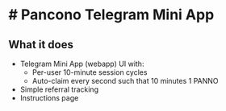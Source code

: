 # # Pancono Telegram Mini App

## What it does
- Telegram Mini App (webapp) UI with:
  - Per-user 10-minute session cycles
  - Auto-claim every second such that 10 minutes 1 PANNO
 - Simple referral tracking
  - Instructions page
